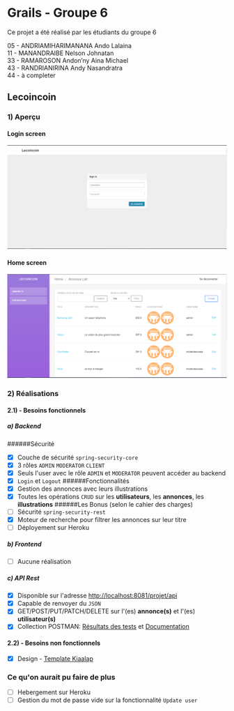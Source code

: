 # Grails - Groupe 6
Ce projet a été réalisé par les étudiants du groupe 6  

05 - ANDRIAMIHARIMANANA Ando Lalaina  
11 - MANANDRAIBE Nelson Johnatan  
33 - RAMAROSON Andon’ny Aina Michael  
43 - RANDRIANIRINA Andy Nasandratra  
44 - à completer
## Lecoincoin
### 1) Aperçu
#### Login screen
![Alt text](Screenshots/Login_Screen.PNG?raw=true "Optional Title")
#### Home screen
![Alt text](Screenshots/Home_Screen.PNG?raw=true "Optional Title")
### 2) Réalisations
#### 2.1) - Besoins fonctionnels
##### a) Backend
######Sécurité
-[x] Couche de sécurité `spring-security-core`
-[x] 3 rôles `ADMIN` `MODERATOR` `CLIENT`
-[x] Seuls l'user avec le rôle `ADMIN` et `MODERATOR` peuvent accéder au backend
-[x] `Login` et `Logout`
######Fonctionnalités
-[x] Gestion des annonces avec leurs illustrations
-[x] Toutes les opérations `CRUD` sur les **utilisateurs**, les **annonces**, les **illustrations**
######Les Bonus (selon le cahier des charges)
-[ ] Sécurité `spring-security-rest`
-[x] Moteur de recherche pour filtrer les annonces sur leur titre
-[ ] Déployement sur Heroku
##### b) Frontend
-[ ] Aucune réalisation
##### c) API Rest
-[x] Disponible sur l'adresse [http://localhost:8081/projet/api](http://localhost:8081/projet/api)
-[x] Capable de renvoyer du `JSON`
-[X] GET/POST/PUT/PATCH/DELETE sur l'(es) **annonce(s)** et l'(es) **utilisateur(s)**
-[X] Collection POSTMAN: [Résultats des tests](postman/TestResult/ProjetMBDSGroupe6CollectionPM.postman_test_run.json) et [Documentation](postman/Collection/ProjetMBDSGroupe6CollectionPM.postman_collection.json)
#### 2.2) - Besoins non fonctionnels
-[x] Design - [Template Kiaalap](https://github.com/puikinsh/kiaalap)
### Ce qu'on aurait pu faire de plus
-[ ] Hebergement sur Heroku
-[ ] Gestion du mot de passe vide sur la fonctionnalité `Update user`
